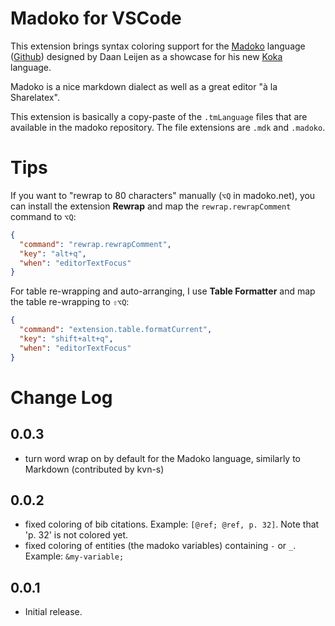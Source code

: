 # Madoko for VSCode

This extension brings syntax coloring support for the [Madoko] language
([Github]) designed by Daan Leijen as a showcase for his new [Koka] language.

Madoko is a nice markdown dialect as well as a great editor "à la Sharelatex".

[Madoko]: https://www.madoko.net
[Github]: https://github.com/koka-lang/madoko
[Koka]: https://github.com/koka-lang/koka

This extension is basically a copy-paste of the `.tmLanguage` files that
are available in the madoko repository. The file extensions are `.mdk` and
`.madoko`.

# Tips

If you want to "rewrap to 80 characters" manually (`⌥Q` in madoko.net), you
can install the extension **Rewrap** and map the `rewrap.rewrapComment`
command to `⌥Q`:
```json
{
  "command": "rewrap.rewrapComment",
  "key": "alt+q",
  "when": "editorTextFocus"
}
```
For table re-wrapping and auto-arranging, I use **Table Formatter** and map
the table re-wrapping to `⇧⌥Q`:
```json
{
  "command": "extension.table.formatCurrent",
  "key": "shift+alt+q",
  "when": "editorTextFocus"
}
```

# Change Log

## 0.0.3
- turn word wrap on by default for the Madoko language, similarly
  to Markdown (contributed by kvn-s)

## 0.0.2
- fixed coloring of bib citations. Example: `[@ref; @ref, p. 32]`.
  Note that 'p. 32' is not colored yet.
- fixed coloring of entities (the madoko variables) containing
  `-` or `_`. Example: `&my-variable;`

## 0.0.1
- Initial release.